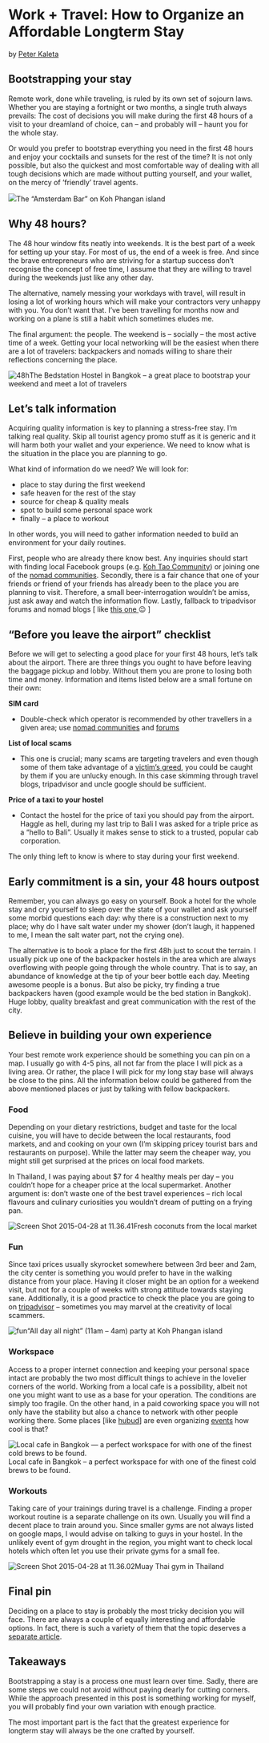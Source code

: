 # Work + Travel: How to Organize an Affordable Longterm Stay

by [Peter Kaleta](/peterkaleta.com)

## Bootstrapping your stay

Remote work, done while traveling, is ruled by its own set of sojourn laws. Whether you are staying a fortnight or two months, a single truth always prevails: The cost of decisions you will make during the first 48 hours of a visit to your dreamland of choice, can – and probably will – haunt you for the whole stay.

Or would you prefer to bootstrap everything you need in the first 48 hours and enjoy your cocktails and sunsets for the rest of the time? It is not only possible, but also the quickest and most comfortable way of dealing with all tough decisions which are made without putting yourself, and your wallet, on the mercy of ‘friendly’ travel agents.

[![](https://res.cloudinary.com/dukp6c7f7/image/upload/f_auto,fl_lossy,q_auto/s3-ghost/2015/04/Screen-Shot-2015-04-28-at-11.30.21-640x283.png)](https://res.cloudinary.com/dukp6c7f7/image/upload/f_auto,fl_lossy,q_auto/s3-ghost/2015/04/Screen-Shot-2015-04-28-at-11.30.21.png)The “Amsterdam Bar” on Koh Phangan island

## Why 48 hours?

The 48 hour window fits neatly into weekends. It is the best part of a week for setting up your stay. For most of us, the end of a week is free. And since the brave entrepreneurs who are striving for a startup success don’t recognise the concept of free time, I assume that they are willing to travel during the weekends just like any other day.

The alternative, namely messing your workdays with travel, will result in losing a lot of working hours which will make your contractors very unhappy with you. You don’t want that. I’ve been travelling for months now and working on a plane is still a habit which sometimes eludes me.

The final argument: the people. The weekend is – socially – the most active time of a week. Getting your local networking will be the easiest when there are a lot of travelers: backpackers and nomads willing to share their reflections concerning the place.

![48h](https://res.cloudinary.com/dukp6c7f7/image/upload/f_auto,fl_lossy,q_auto/s3-ghost/2015/04/48h-640x341.png)The Bedstation Hostel in Bangkok – a great place to bootstrap your weekend and meet a lot of travelers

## Let’s talk information

Acquiring quality information is key to planning a stress-free stay. I’m talking real quality. Skip all tourist agency promo stuff as it is generic and it will harm both your wallet and your experience. We need to know what is the situation in the place you are planning to go.

What kind of information do we need? We will look for:

* place to stay during the first weekend
* safe heaven for the rest of the stay
* source for cheap & quality meals
* spot to build some personal space work
* finally – a place to workout

In other words, you will need to gather information needed to build an environment for your daily routines.

First, people who are already there know best. Any inquiries should start with finding local Facebook groups \(e.g. [Koh Tao Community](https://www.facebook.com/groups/616813668403897)\) or joining one of the [nomad communities](http://hashtagnomads.com/). Secondly, there is a fair chance that one of your friends or friend of your friends has already been to the place you are planning to visit. Therefore, a small beer-interrogation wouldn’t be amiss, just ask away and watch the information flow. Lastly, fallback to tripadvisor forums and nomad blogs \[ like [this one ](http://nomadpins.com/) 😉 \]

## “Before you leave the airport” checklist

Before we will get to selecting a good place for your first 48 hours, let’s talk about the airport. There are three things you ought to have before leaving the baggage pickup and lobby. Without them you are prone to losing both time and money. Information and items listed below are a small fortune on their own:

**SIM card**

* Double-check which operator is recommended by other travellers in a given area; use [nomad communities](http://hashtagnomads.com/) and [forums](https://nomadforum.io/)

**List of local scams**

* This one is crucial; many scams are targeting travelers and even though  some of them take advantage of a [victim’s greed](http://www.bangkokscams.com/top-10-scams-in-bangkok/), you could be caught by them if you are unlucky enough. In this case skimming through travel blogs, tripadvisor and uncle google should be sufficient.

**Price of a taxi to your hostel**

* Contact the hostel for the price of taxi you should pay from the airport. Haggle as hell, during my last trip to  Bali I was asked for a triple price as a “hello to Bali”. Usually it makes sense to stick to a trusted, popular cab corporation.

The only thing left to know is where to stay during your first weekend.

## Early commitment is a sin, your 48 hours outpost

Remember, you can always go easy on yourself. Book a hotel for the whole stay and cry yourself to sleep over the state of your wallet and ask yourself some morbid questions each day: why there is a construction next to my place; why do I have salt water under my shower \(don’t laugh, it happened to me, I mean the salt water part, not the crying one\).

The alternative is to book a place for the first 48h just to scout the terrain. I usually pick up one of the backpacker hostels in the area which are always overflowing with people going through the whole country. That is to say, an abundance of knowledge at the tip of your beer bottle each day. Meeting awesome people is a bonus. But also be picky, try finding a true backpackers haven \(good example would be the bed station in Bangkok\). Huge lobby, quality breakfast and great communication with the rest of the city.

## Believe in building your own experience

Your best remote work experience should be something you can pin on a map. I usually go with 4-5 pins, all not far from the place I will pick as a living area. Or rather, the place I will pick for my long stay base will always be close to the pins. All the information below could be gathered from the above mentioned places or just by talking with fellow backpackers.

### Food

Depending on your dietary restrictions, budget and taste for the local cuisine, you will have to decide between the local restaurants, food markets, and and cooking on your own \(I’m skipping pricey tourist bars and restaurants on purpose\). While the latter may seem the cheaper way, you might still get surprised at the prices on local food markets.

In Thailand, I was paying about $7 for 4 healthy meals per day – you couldn’t hope for a cheaper price at the local supermarket. Another argument is: don’t waste one of the best travel experiences – rich local flavours and culinary curiosities you wouldn’t dream of putting on a frying pan.

![Screen Shot 2015-04-28 at 11.36.41](https://res.cloudinary.com/dukp6c7f7/image/upload/f_auto,fl_lossy,q_auto/s3-ghost/2015/04/Screen-Shot-2015-04-28-at-11.36.41-640x403.png)Fresh coconuts from the local market

### Fun

Since taxi prices usually skyrocket somewhere between 3rd beer and 2am, the city center is something you would prefer to have in the walking distance from your place. Having it closer might be an option for a weekend visit, but not for a couple of weeks with strong attitude towards staying sane. Additionally, it is a good practice to check the place you are going to on [tripadvisor](http://www.tripadvisor.ca/Travel-g293916-c86695/Bangkok:Thailand:Beware.Of.Touts.Tuk.Tuks.And.Gems.Scams.html) – sometimes you may marvel at the creativity of local scammers.

![fun](https://res.cloudinary.com/dukp6c7f7/image/upload/f_auto,fl_lossy,q_auto/s3-ghost/2015/04/fun-640x366.png)“All day all night” \(11am – 4am\) party at Koh Phangan island

### Workspace

Access to a proper internet connection and keeping your personal space intact are probably the two most difficult things to achieve in the lovelier corners of the world. Working from a local cafe is a possibility, albeit not one you might want to use as a base for your operation. The conditions are simply too fragile. On the other hand, in a paid coworking space you will not only have the stability but also a chance to network with other people working there. Some places \[like [hubud](http://www.hubud.org/)\] are even organizing [events](http://www.hubud.org/#whats-fresh) how cool is that?

![Local cafe in Bangkok — a perfect workspace for with one of the finest cold brews to be found.](https://res.cloudinary.com/dukp6c7f7/image/upload/f_auto,fl_lossy,q_auto/s3-ghost/2015/04/suk-640x385.png)Local cafe in Bangkok – a perfect workspace for with one of the finest cold brews to be found.

### Workouts

Taking care of your trainings during travel is a challenge. Finding a proper workout routine is a separate challenge on its own. Usually you will find a decent place to train around you. Since smaller gyms are not always listed on google maps, I would advise on talking to guys in your hostel. In the unlikely event of gym drought in the region, you might want to check local hotels which often let you use their private gyms for a small fee.

![Screen Shot 2015-04-28 at 11.36.02](https://res.cloudinary.com/dukp6c7f7/image/upload/f_auto,fl_lossy,q_auto/s3-ghost/2015/04/Screen-Shot-2015-04-28-at-11.36.02-640x384.png)Muay Thai gym in Thailand

## Final pin

Deciding on a place to stay is probably the most tricky decision you will face. There are always a couple of equally interesting and affordable options. In fact, there is such a variety of them that the topic deserves a [separate article](http://nomadpins.com/travel-hack-your-dream-villa/).

## Takeaways

Bootstrapping a stay is a process one must learn over time. Sadly, there are some steps we could not avoid without paying dearly for cutting corners. While the approach presented in this post is something working for myself, you will probably find your own variation with enough practice.

The most important part is the fact that the greatest experience for longterm stay will always be the one crafted by yourself.

